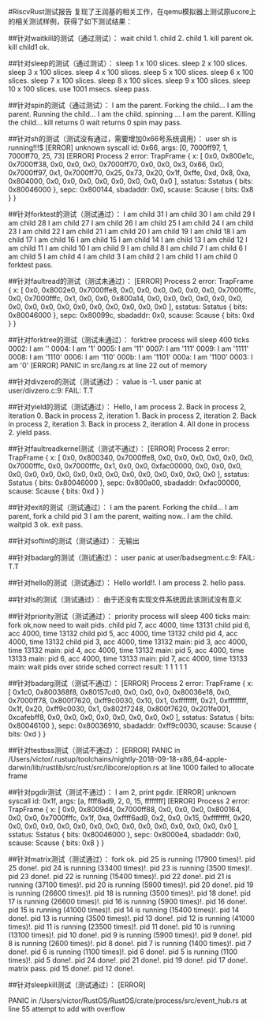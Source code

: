 #RiscvRust测试报告
复现了王润基的相关工作，在qemu模拟器上测试原ucore上的相关测试样例，获得了如下测试结果：

##针对waitkill的测试（通过测试）：
wait child 1.
child 2.
child 1.
kill parent ok.
kill child1 ok.

##针对sleep的测试（通过测试）：
sleep 1 x 100 slices.
sleep 2 x 100 slices.
sleep 3 x 100 slices.
sleep 4 x 100 slices.
sleep 5 x 100 slices.
sleep 6 x 100 slices.
sleep 7 x 100 slices.
sleep 8 x 100 slices.
sleep 9 x 100 slices.
sleep 10 x 100 slices.
use 1001 msecs.
sleep pass.

##针对spin的测试（通过测试）：
I am the parent. Forking the child...
I am the parent. Running the child...
I am the child. spinning ...
I am the parent.  Killing the child...
kill returns 0
wait returns 0
spin may pass.

##针对sh的测试（测试没有通过，需要增加0x66号系统调用）：
user sh is running!!!$ [ERROR] unknown syscall id: 0x66, args: [0, 7000ff97, 1, 7000ff70, 25, 73]
[ERROR] Process 2 error:
TrapFrame {
    x: [
        0x0,
        0x800e1c,
        0x7000ff38,
        0x0,
        0x0,
        0x0,
        0x7000ff70,
        0x0,
        0x0,
        0x3,
        0x66,
        0x0,
        0x7000ff97,
        0x1,
        0x7000ff70,
        0x25,
        0x73,
        0x20,
        0x1f,
        0xffe,
        0xd,
        0x8,
        0xa,
        0x804000,
        0x0,
        0x0,
        0x0,
        0x0,
        0x0,
        0x0,
        0x0,
        0x0
    ],
    sstatus: Sstatus {
        bits: 0x80046000
    },
    sepc: 0x800144,
    sbadaddr: 0x0,
    scause: Scause {
        bits: 0x8
    }
}

##针对forktest的测试（测试通过）：
I am child 31
I am child 30
I am child 29
I am child 28
I am child 27
I am child 26
I am child 25
I am child 24
I am child 23
I am child 22
I am child 21
I am child 20
I am child 19
I am child 18
I am child 17
I am child 16
I am child 15
I am child 14
I am child 13
I am child 12
I am child 11
I am child 10
I am child 9
I am child 8
I am child 7
I am child 6
I am child 5
I am child 4
I am child 3
I am child 2
I am child 1
I am child 0
forktest pass.

##针对faultread的测试（测试未通过）：
[ERROR] Process 2 error:
TrapFrame {
    x: [
        0x0,
        0x8002e0,
        0x7000ffe8,
        0x0,
        0x0,
        0x0,
        0x0,
        0x0,
        0x0,
        0x7000fffc,
        0x0,
        0x7000fffc,
        0x1,
        0x0,
        0x0,
        0x800a14,
        0x0,
        0x0,
        0x0,
        0x0,
        0x0,
        0x0,
        0x0,
        0x0,
        0x0,
        0x0,
        0x0,
        0x0,
        0x0,
        0x0,
        0x0,
        0x0
    ],
    sstatus: Sstatus {
        bits: 0x80046000
    },
    sepc: 0x80099c,
    sbadaddr: 0x0,
    scause: Scause {
        bits: 0xd
    }
}

##针对forktree的测试（测试未通过）：
forktree process will sleep 400 ticks
0002: I am ''
0004: I am '1'
0005: I am '11'
0007: I am '111'
0009: I am '1111'
0008: I am '1110'
0006: I am '110'
000b: I am '1101'
000a: I am '1100'
0003: I am '0'
[ERROR] PANIC in src/lang.rs at line 22
    out of memory

##针对divzero的测试（测试通过）：
value is -1.
user panic at user/divzero.c:9:
    FAIL: T.T

##针对yield的测试（测试通过）：
Hello, I am process 2.
Back in process 2, iteration 0.
Back in process 2, iteration 1.
Back in process 2, iteration 2.
Back in process 2, iteration 3.
Back in process 2, iteration 4.
All done in process 2.
yield pass.

##针对faultreadkernel测试（测试不通过）：
[ERROR] Process 2 error:
TrapFrame {
    x: [
        0x0,
        0x800340,
        0x7000ffe8,
        0x0,
        0x0,
        0x0,
        0x0,
        0x0,
        0x0,
        0x7000fffc,
        0x0,
        0x7000fffc,
        0x1,
        0x0,
        0x0,
        0xfac00000,
        0x0,
        0x0,
        0x0,
        0x0,
        0x0,
        0x0,
        0x0,
        0x0,
        0x0,
        0x0,
        0x0,
        0x0,
        0x0,
        0x0,
        0x0,
        0x0
    ],
    sstatus: Sstatus {
        bits: 0x80046000
    },
    sepc: 0x800a00,
    sbadaddr: 0xfac00000,
    scause: Scause {
        bits: 0xd
    }
}

##针对exit的测试（测试通过）：
I am the parent. Forking the child...
I am parent, fork a child pid 3
I am the parent, waiting now..
I am the child.
waitpid 3 ok.
exit pass.

##针对softint的测试（测试通过）：
无输出

##针对badarg的测试（测试通过）：
user panic at user/badsegment.c:9:
    FAIL: T.T

##针对hello的测试（测试通过）：
Hello world!!.
I am process 2.
hello pass.

##针对ls的测试（测试通过）：
由于还没有实现文件系统因此该测试没有意义

##针对priority测试（测试通过）：
priority process will sleep 400 ticks
main: fork ok,now need to wait pids.
child pid 7, acc 4000, time 13131
child pid 6, acc 4000, time 13132
child pid 5, acc 4000, time 13132
child pid 4, acc 4000, time 13132
child pid 3, acc 4000, time 13132
main: pid 3, acc 4000, time 13132
main: pid 4, acc 4000, time 13132
main: pid 5, acc 4000, time 13133
main: pid 6, acc 4000, time 13133
main: pid 7, acc 4000, time 13133
main: wait pids over
stride sched correct result: 1 1 1 1 1

##针对badarg测试（测试不通过）：
[ERROR] Process 2 error:
TrapFrame {
    x: [
        0x1c0,
        0x800368f8,
        0x80157cd0,
        0x0,
        0x0,
        0x0,
        0x80036e18,
        0x0,
        0x7000ff78,
        0x800f7620,
        0xff9c0030,
        0x10,
        0x1,
        0xffffffff,
        0x21,
        0xffffffff,
        0x1f,
        0x20,
        0xff9c0030,
        0x1,
        0x802f7248,
        0x800f7620,
        0x201fe001,
        0xcafebff8,
        0x0,
        0x0,
        0x0,
        0x0,
        0x0,
        0x0,
        0x0,
        0x0
    ],
    sstatus: Sstatus {
        bits: 0x80046100
    },
    sepc: 0x80036910,
    sbadaddr: 0xff9c0030,
    scause: Scause {
        bits: 0xd
    }
}

##针对testbss测试（测试不通过）：
[ERROR] 
PANIC in /Users/victor/.rustup/toolchains/nightly-2018-09-18-x86_64-apple-darwin/lib/rustlib/src/rust/src/libcore/option.rs at line 1000
    failed to allocate frame

##针对pgdir测试（测试不通过）：
I am 2, print pgdir.
[ERROR] unknown syscall id: 0x1f, args: [a, ffff6ad9, 2, 0, 15, ffffffff]
[ERROR] Process 2 error:
TrapFrame {
    x: [
        0x0,
        0x8009d4,
        0x7000ff88,
        0x0,
        0x0,
        0x0,
        0x800164,
        0x0,
        0x0,
        0x7000fffc,
        0x1f,
        0xa,
        0xffff6ad9,
        0x2,
        0x0,
        0x15,
        0xffffffff,
        0x20,
        0x0,
        0x0,
        0x0,
        0x0,
        0x0,
        0x0,
        0x0,
        0x0,
        0x0,
        0x0,
        0x0,
        0x0,
        0x0,
        0x0
    ],
    sstatus: Sstatus {
        bits: 0x80046000
    },
    sepc: 0x8000e4,
    sbadaddr: 0x0,
    scause: Scause {
        bits: 0x8
    }
}

##针对matrix测试（测试通过）：
fork ok.
pid 25 is running (17900 times)!.
pid 25 done!.
pid 24 is running (33400 times)!.
pid 23 is running (3500 times)!.
pid 23 done!.
pid 22 is running (15400 times)!.
pid 22 done!.
pid 21 is running (37100 times)!.
pid 20 is running (5900 times)!.
pid 20 done!.
pid 19 is running (26600 times)!.
pid 18 is running (3500 times)!.
pid 18 done!.
pid 17 is running (26600 times)!.
pid 16 is running (5900 times)!.
pid 16 done!.
pid 15 is running (41000 times)!.
pid 14 is running (15400 times)!.
pid 14 done!.
pid 13 is running (3500 times)!.
pid 13 done!.
pid 12 is running (41000 times)!.
pid 11 is running (23500 times)!.
pid 11 done!.
pid 10 is running (13100 times)!.
pid 10 done!.
pid 9 is running (5900 times)!.
pid 9 done!.
pid 8 is running (2600 times)!.
pid 8 done!.
pid 7 is running (1400 times)!.
pid 7 done!.
pid 6 is running (1100 times)!.
pid 6 done!.
pid 5 is running (1100 times)!.
pid 5 done!.
pid 24 done!.
pid 21 done!.
pid 19 done!.
pid 17 done!.
matrix pass.
pid 15 done!.
pid 12 done!.

##针对sleepkill测试（测试通过）：
[ERROR] 

PANIC in /Users/victor/RustOS/RustOS/crate/process/src/event_hub.rs at line 55
    attempt to add with overflow